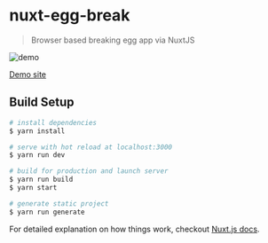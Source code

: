 # nuxt-egg-break

> Browser based breaking egg app via NuxtJS

![demo](https://media.giphy.com/media/EOZ9bIXb5cneFHVHko/giphy.gif)

[Demo site](https://nuxt-break-egg-7k2uog36k.now.sh/)

## Build Setup

``` bash
# install dependencies
$ yarn install

# serve with hot reload at localhost:3000
$ yarn run dev

# build for production and launch server
$ yarn run build
$ yarn start

# generate static project
$ yarn run generate
```

For detailed explanation on how things work, checkout [Nuxt.js docs](https://nuxtjs.org).
